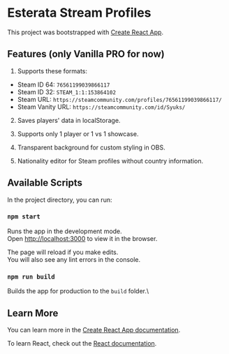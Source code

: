 # Esterata Stream Profiles

This project was bootstrapped with [Create React App](https://github.com/facebook/create-react-app).

## Features (only Vanilla PRO for now)

1. Supports these formats:

* Steam ID 64: `76561199039866117`
* Steam ID 32: `STEAM_1:1:153864102`
* Steam URL: `https://steamcommunity.com/profiles/76561199039866117/`
* Steam Vanity URL: `https://steamcommunity.com/id/Syuks/`

2. Saves players' data in localStorage.

3. Supports only 1 player or 1 vs 1 showcase.

4. Transparent background for custom styling in OBS.

5. Nationality editor for Steam profiles without country information.

## Available Scripts

In the project directory, you can run:

### `npm start`

Runs the app in the development mode.\
Open [http://localhost:3000](http://localhost:3000) to view it in the browser.

The page will reload if you make edits.\
You will also see any lint errors in the console.

### `npm run build`

Builds the app for production to the `build` folder.\

## Learn More

You can learn more in the [Create React App documentation](https://facebook.github.io/create-react-app/docs/getting-started).

To learn React, check out the [React documentation](https://reactjs.org/).